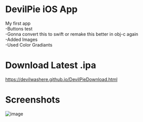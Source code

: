 # DevilPie iOS App
My first app<br>
-Buttons test<br>
-Gonna convert this to swift or remake this better in obj-c again<br>
-Added Images<br>
-Used Color Gradiants<br>
# Download Latest .ipa
https://devilwashere.github.io/DevilPieDownload.html


# Screenshots

![image](https://DevilWasHere.github.io/src/screenshots/DevilPieScreenShot.png)


